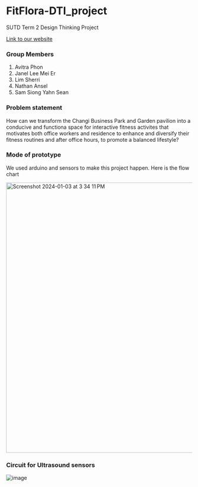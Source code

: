 # FitFlora-DTI_project
SUTD Term 2 Design Thinking Project

[Link to our website](http://asd.courses.sutd.edu.sg/dti-teams/projects-2023-cohort-7-projects-2023-cohort-7-team-2-part-4-8/)


### Group Members

1) Avitra Phon
2) Janel Lee Mei Er
3) Lim Sherri
4) Nathan Ansel
5) Sam Siong Yahn Sean

### Problem statement
How can we transform the Changi Business Park and Garden pavilion into a conducive and functiona space for interactive fitness activites that motivates both office workers and residence to enhance and diversify their fitness routines and after office hours, to promote a balanced lifestyle?

### Mode of prototype
We used arduino and sensors to make this project happen. Here is the flow chart

<img width="729" alt="Screenshot 2024-01-03 at 3 34 11 PM" src="https://github.com/Avitra2002/FitFlora-DTI_project/assets/99790753/06b1d6ae-1dc0-4523-be61-3885b49eee42">

### Circuit for Ultrasound sensors
![image](https://github.com/Avitra2002/FitFlora-DTI_project/assets/99790753/4fb2b230-f5ae-42a4-bcf4-4e996ea3adba)



